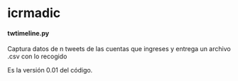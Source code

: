 # icrmadic

<h4>twtimeline.py</h4>
<p>Captura datos de n tweets de las cuentas que ingreses y entrega un archivo .csv con lo recogido</p>
<p>Es la versión 0.01 del código.</p>
